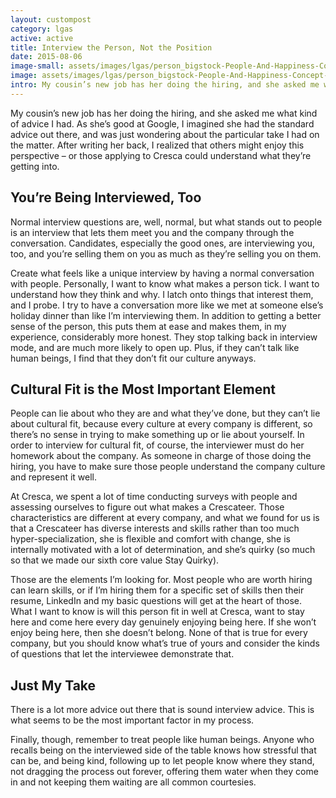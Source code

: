 ```yaml
---
layout: custompost
category: lgas
active: active
title: Interview the Person, Not the Position
date: 2015-08-06
image-small: assets/images/lgas/person_bigstock-People-And-Happiness-Concept--139696646_h.jpg
image: assets/images/lgas/person_bigstock-People-And-Happiness-Concept--139696646.jpg
intro: My cousin’s new job has her doing the hiring, and she asked me what kind of advice I had. As she’s good at Google, I imagined she had the standard advice out there, and was just wondering about the particular take I had on the matter. After writing her back, I realized that others might enjoy this perspective – or those applying to Cresca could understand what they’re getting into...
---
```

My cousin’s new job has her doing the hiring, and she asked me what kind of advice I had. As she’s good at Google, I imagined she had the standard advice out there, and was just wondering about the particular take I had on the matter. After writing her back, I realized that others might enjoy this perspective – or those applying to Cresca could understand what they’re getting into.

## You’re Being Interviewed, Too

Normal interview questions are, well, normal, but what stands out to people is an interview that lets them meet you and the company through the conversation. Candidates, especially the good ones, are interviewing you, too, and you’re selling them on you as much as they’re selling you on them.

Create what feels like a unique interview by having a normal conversation with people. Personally, I want to know what makes a person tick. I want to understand how they think and why. I latch onto things that interest them, and I probe. I try to have a conversation more like we met at someone else’s holiday dinner than like I’m interviewing them. In addition to getting a better sense of the person, this puts them at ease and makes them, in my experience, considerably more honest. They stop talking back in interview mode, and are much more likely to open up. Plus, if they can’t talk like human beings, I find that they don’t fit our culture anyways.

## Cultural Fit is the Most Important Element

People can lie about who they are and what they’ve done, but they can’t lie about cultural fit, because every culture at every company is different, so there’s no sense in trying to make something up or lie about yourself. In order to interview for cultural fit, of course, the interviewer must do her homework about the company. As someone in charge of those doing the hiring, you have to make sure those people understand the company culture and represent it well.

At Cresca, we spent a lot of time conducting surveys with people and assessing ourselves to figure out what makes a Crescateer. Those characteristics are different at every company, and what we found for us is that a Crescateer has diverse interests and skills rather than too much hyper-specialization, she is flexible and comfort with change, she is internally motivated with a lot of determination, and she’s quirky (so much so that we made our sixth core value Stay Quirky).

Those are the elements I’m looking for. Most people who are worth hiring can learn skills, or if I’m hiring them for a specific set of skills then their resume, LinkedIn and my basic questions will get at the heart of those. What I want to know is will this person fit in well at Cresca, want to stay here and come here every day genuinely enjoying being here. If she won’t enjoy being here, then she doesn’t belong. None of that is true for every company, but you should know what’s true of yours and consider the kinds of questions that let the interviewee demonstrate that.

## Just My Take

There is a lot more advice out there that is sound interview advice. This is what seems to be the most important factor in my process.

Finally, though, remember to treat people like human beings. Anyone who recalls being on the interviewed side of the table knows how stressful that can be, and being kind, following up to let people know where they stand, not dragging the process out forever, offering them water when they come in and not keeping them waiting are all common courtesies.
